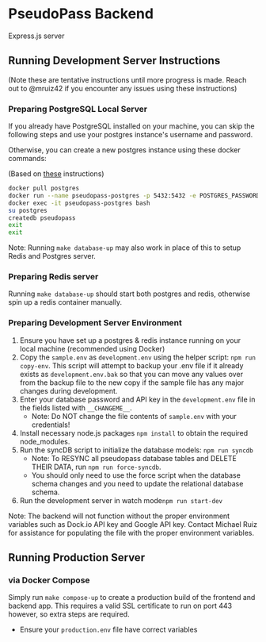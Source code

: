 # PseudoPass Backend
Express.js server
## Running Development Server Instructions
(Note these are tentative instructions until more progress is made. Reach out to @mruiz42 if you encounter any issues using these instructions)
### Preparing PostgreSQL Local Server
If you already have PostgreSQL installed on your machine, you can skip the following steps and use your postgres 
instance's username and password.

Otherwise, you can create a new postgres instance using these docker commands:

(Based on [these](https://hub.docker.com/_/postgres) instructions)
```bash
docker pull postgres
docker run --name pseudopass-postgres -p 5432:5432 -e POSTGRES_PASSWORD=pseudopass-default-password123 -d postgres
docker exec -it pseudopass-postgres bash
su postgres
createdb pseudopass
exit
exit
```
Note: Running `make database-up` may also work in place of this to setup Redis and Postgres server.
### Preparing Redis server
Running `make database-up` should start both postgres and redis, otherwise spin up a redis container manually.
### Preparing Development Server Environment
1. Ensure you have set up a postgres & redis instance running on your local machine (recommended using Docker)
2. Copy the `sample.env` as `development.env` using the helper script: `npm run copy-env`. 
This script will attempt to backup your .env file if it already exists as `development.env.bak` so that you can 
move any values over from the backup file to the new copy if the sample file has any major changes during development.
3. Enter your database password and API key in the `development.env` file in the fields listed with `__CHANGEME__`.
   - Note: Do NOT change the file contents of `sample.env` with your credentials!
4. Install necessary node.js packages `npm install` to obtain the required node_modules.
5. Run the syncDB script to initialize the database models: 
`npm run syncdb` 
   - Note: To RESYNC all pseudopass database tables and DELETE THEIR DATA, run `npm run force-syncdb`. 
   - You should only need to use the force script when the database schema changes and you need to 
   update the relational database schema.
6. Run the development server in watch mode`npm run start-dev`

Note: The backend will not function without the proper environment variables such as Dock.io API key and Google API key.
Contact Michael Ruiz for assistance for populating the file with the proper environment variables.
## Running Production Server
### via Docker Compose
Simply run `make compose-up` to create a production build of the frontend and backend app.
This requires a valid SSL certificate to run on port 443 however, so extra steps are required.

- Ensure your `production.env` file have correct variables